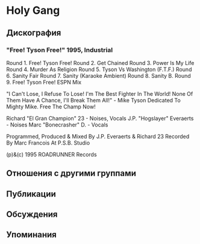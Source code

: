 # Holy Gang



## Дискография

### "Free! Tyson Free!" 1995, Industrial

Round 1. Free! Tyson Free!
Round 2. Get Chained
Round 3. Power Is My Life
Round 4. Murder As Religion
Round 5. Tyson Vs Washington (F.T.F.)
Round 6. Sanity Fair
Round 7. Sanity (Karaoke Ambient)
Round 8. Sanity B.
Round 9. Free! Tyson Free! ESPN Mix

"I Can't Lose, I Refuse To Lose! I'm The Best Fighter In The World! None Of Them Have A Chance, I'll Break Them All!" - Mike Tyson
Dedicated To Mighty Mike. Free The Champ Now!

 Richard "El Gran Champion" 23 - Noises, Vocals
 J.P. "Hogslayer" Everaerts - Noises
 Marc "Bonecrasher" D. - Vocals

Programmed, Produced & Mixed By J.P. Everaerts & Richard 23
Recorded By Marc Francois At P.S.B. Studio

(p)&(c) 1995 ROADRUNNER Records


## Отношения с другими группами


## Публикации


## Обсуждения


## Упоминания

